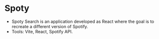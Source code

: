 # Spoty 
- Spoty Search is an application developed as React where the goal is to recreate a different version of Spotify.
- Tools: Vite, React, Spotify API.

